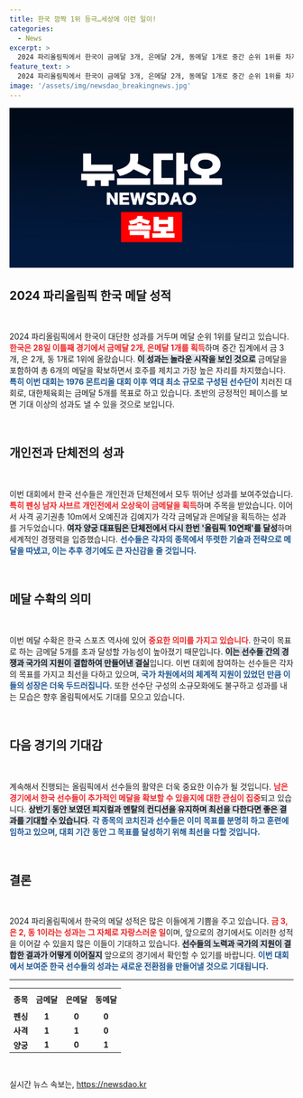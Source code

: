 ```yaml
---
title: 한국 깜짝 1위 등극…세상에 이런 일이!
categories:
  - News
excerpt: >
  2024 파리올림픽에서 한국이 금메달 3개, 은메달 2개, 동메달 1개로 중간 순위 1위를 차지하며 놀라운 성적을 거두었다! 예상치를 뛰어넘는 이번 성과가 계속될지 주목된다!
feature_text: >
  2024 파리올림픽에서 한국이 금메달 3개, 은메달 2개, 동메달 1개로 중간 순위 1위를 차지하며 놀라운 성적을 거두었다! 예상치를 뛰어넘는 이번 성과가 계속될지 주목된다!
image: '/assets/img/newsdao_breakingnews.jpg'
---
```


<p><img src="/assets/img/newsdao_breakingnews.jpg" alt="ontimetimes 속보" /></p>

<h2 data-ke-size="size26">2024 파리올림픽 한국 메달 성적</h2>

<p data-ke-size="size16">&nbsp;</p>

<p>2024 파리올림픽에서 한국이 대단한 성과를 거두며 메달 순위 1위를 달리고 있습니다. <b><span style="color: #ee2323;">한국은 28일 이틀째 경기에서 금메달 2개, 은메달 1개를 획득</span></b>하며 중간 집계에서 금 3개, 은 2개, 동 1개로 1위에 올랐습니다. <b><span style="background-color: #21538527;">이 성과는 놀라운 시작을 보인 것으로</span></b> 금메달을 포함하여 총 6개의 메달을 확보하면서 호주를 제치고 가장 높은 자리를 차지했습니다. <b><span style="color: #1a5490;">특히 이번 대회는 1976 몬트리올 대회 이후 역대 최소 규모로 구성된 선수단이</span></b> 치러진 대회로, 대한체육회는 금메달 5개를 목표로 하고 있습니다. 초반의 긍정적인 페이스를 보면 기대 이상의 성과도 낼 수 있을 것으로 보입니다.</p>

<p data-ke-size="size16">&nbsp;</p>

<h2 data-ke-size="size26">개인전과 단체전의 성과</h2>

<p data-ke-size="size16">&nbsp;</p>

<p>이번 대회에서 한국 선수들은 개인전과 단체전에서 모두 뛰어난 성과를 보여주었습니다. <b><span style="color: #ee2323;">특히 펜싱 남자 사브르 개인전에서 오상욱이 금메달을 획득</span></b>하며 주목을 받았습니다. 이어서 사격 공기권총 10m에서 오예진과 김예지가 각각 금메달과 은메달을 획득하는 성과를 거두었습니다. <b><span style="background-color: #21538527;">여자 양궁 대표팀은 단체전에서 다시 한번 '올림픽 10연패'를 달성</span></b>하며 세계적인 경쟁력을 입증했습니다. <b><span style="color: #1a5490;">선수들은 각자의 종목에서 뚜렷한 기술과 전략으로 메달을 따냈고, 이는 추후 경기에도 큰 자신감을 줄 것입니다.</span></b></p>

<p data-ke-size="size16">&nbsp;</p>

<h2 data-ke-size="size26">메달 수확의 의미</h2>

<p data-ke-size="size16">&nbsp;</p>

<p>이번 메달 수확은 한국 스포츠 역사에 있어 <b><span style="color: #ee2323;">중요한 의미를 가지고 있습니다</span></b>. 한국이 목표로 하는 금메달 5개를 초과 달성할 가능성이 높아졌기 때문입니다. <b><span style="background-color: #21538527;">이는 선수들 간의 경쟁과 국가의 지원이 결합하여 만들어낸 결실</span></b>입니다. 이번 대회에 참여하는 선수들은 각자의 목표를 가지고 최선을 다하고 있으며, <b><span style="color: #1a5490;">국가 차원에서의 체계적 지원이 있었던 만큼 이들의 성장은 더욱 두드러집니다.</span></b> 또한 선수단 구성의 소규모화에도 불구하고 성과를 내는 모습은 향후 올림픽에서도 기대를 모으고 있습니다.</p>

<p data-ke-size="size16">&nbsp;</p>

<h2 data-ke-size="size26">다음 경기의 기대감</h2>

<p data-ke-size="size16">&nbsp;</p>

<p>계속해서 진행되는 올림픽에서 선수들의 활약은 더욱 중요한 이슈가 될 것입니다. <b><span style="color: #ee2323;">남은 경기에서 한국 선수들이 추가적인 메달을 확보할 수 있을지에 대한 관심이 집중</span></b>되고 있습니다. <b><span style="background-color: #21538527;">상반기 동안 보였던 피지컬과 멘탈의 컨디션을 유지하며 최선을 다한다면 좋은 결과를 기대할 수 있습니다</span></b>. <b><span style="color: #1a5490;">각 종목의 코치진과 선수들은 이미 목표를 분명히 하고 훈련에 임하고 있으며, 대회 기간 동안 그 목표를 달성하기 위해 최선을 다할 것입니다.</span></b> </p>

<p data-ke-size="size16">&nbsp;</p>

<h2 data-ke-size="size26">결론</h2>

<p data-ke-size="size16">&nbsp;</p>

<p>2024 파리올림픽에서 한국의 메달 성적은 많은 이들에게 기쁨을 주고 있습니다. <b><span style="color: #ee2323;">금 3, 은 2, 동 1이라는 성과는 그 자체로 자랑스러운 일</span></b>이며, 앞으로의 경기에서도 이러한 성적을 이어갈 수 있을지 많은 이들이 기대하고 있습니다. <b><span style="background-color: #21538527;">선수들의 노력과 국가의 지원이 결합한 결과가 어떻게 이어질지</span></b> 앞으로의 경기에서 확인할 수 있기를 바랍니다. <b><span style="color: #1a5490;">이번 대회에서 보여준 한국 선수들의 성과는 새로운 전환점을 만들어낼 것으로 기대됩니다.</span></b> </p>

<hr>

<table style="width:100%; border-collapse: collapse;">
  <tr>
    <th style="text-align: center; height: 30px;"><b>종목</b></th>
    <th style="text-align: center; height: 30px;"><b>금메달</b></th>
    <th style="text-align: center; height: 30px;"><b>은메달</b></th>
    <th style="text-align: center; height: 30px;"><b>동메달</b></th>
  </tr>
  <tr>
    <td style="text-align: center; height: 17px;"><b>펜싱</b></td>
    <td style="text-align: center; height: 17px;"><b>1</b></td>
    <td style="text-align: center; height: 17px;"><b>0</b></td>
    <td style="text-align: center; height: 17px;"><b>0</b></td>
  </tr>
  <tr>
    <td style="text-align: center; height: 17px;"><b>사격</b></td>
    <td style="text-align: center; height: 17px;"><b>1</b></td>
    <td style="text-align: center; height: 17px;"><b>1</b></td>
    <td style="text-align: center; height: 17px;"><b>0</b></td>
  </tr>
  <tr>
    <td style="text-align: center; height: 17px;"><b>양궁</b></td>
    <td style="text-align: center; height: 17px;"><b>1</b></td>
    <td style="text-align: center; height: 17px;"><b>0</b></td>
    <td style="text-align: center; height: 17px;"><b>1</b></td>
  </tr>
</table>

<p data-ke-size="size16">&nbsp;</p>
실시간 뉴스 속보는, <a href="https://newsdao.kr" rel="dofollow">https://newsdao.kr</a>


